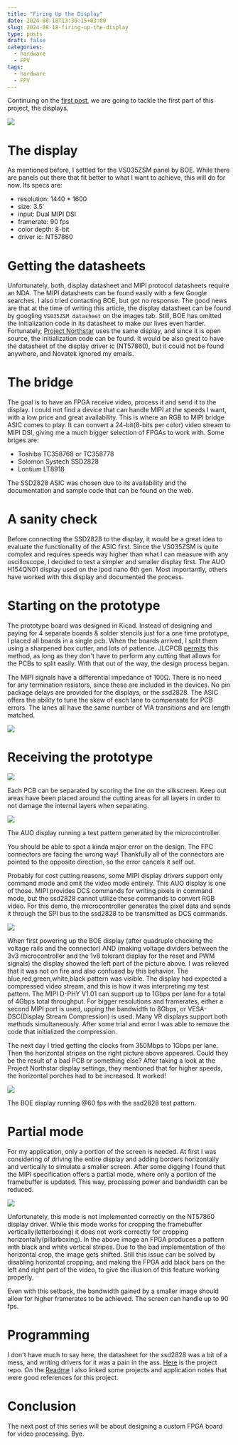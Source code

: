 ```yaml
---
title: "Firing Up the Display"
date: 2024-08-18T13:30:15+03:00
slug: 2024-08-18-firing-up-the-display
type: posts
draft: false
categories:
  - hardware
  - FPV
tags:
  - hardware
  - FPV
---
```


Continuing on the [first post](/posts/making-an-fpv-goggle-tick/), we are going to tackle the first part of this project, the displays. 

![](/images/Firing-up-the-display/3.jpg)

<!--more-->

# The display

As mentioned before, I settled for the VS035ZSM panel by BOE. While there are panels out there that fit better to what I want to achieve, this will do for now. Its specs are:

- resolution:   1440 * 1600
- size:         3.5'
- input:        Dual MIPI DSI
- framerate:    90 fps
- color depth:  8-bit
- driver ic:    NT57860

# Getting the datasheets

Unfortunately, both, display datasheet and MIPI protocol datasheets require an NDA. The MIPI datasheets can be found easily with a few Google searches. I also tried contacting BOE, but got no response. The good news are that at the time of writing this article, the display datasheet can be found by googling `VS035ZSM datasheet` on the images tab. Still, BOE has omitted the initialization code in its datasheet to make our lives even harder. Fortunately, [Project Northstar](https://www.projectnorthstar.org/) uses the same display, and since it is open source, the initialization code can be found. It would be also great to have the datasheet of the display driver ic (NT57860), but it could not be found anywhere, and Novatek ignored my emails. 

# The bridge

The goal is to have an FPGA receive video, process it and send it to the display. I could not find a device that can handle MIPI at the speeds I want, with a low price and great availability. This is where an RGB to MIPI bridge ASIC comes to play. It can convert a 24-bit(8-bits per color) video stream to MIPI DSI, giving me a much bigger selection of FPGAs to work with. Some briges are:
- Toshiba TC358768 or TC358778
- Solomon Systech SSD2828
- Lontium LT8918

The SSD2828 ASIC was chosen due to its availability and the documentation and sample code that can be found on the web.

# A sanity check

Before connecting the SSD2828 to the display, it would be a great idea to evaluate the functionality of the ASIC first. Since the VS035ZSM is quite complex and requires speeds way higher than what I can measure with any oscilloscope, I decided to test a simpler and smaller display first. The AUO H154QN01 display used on the ipod nano 6th gen. Most importantly, others have worked with this display and documented the process. 

# Starting on the prototype

The prototype board was designed in Kicad. Instead of designing and paying for 4 separate boards & solder stencils just for a one time prototype, I placed all boards in a single pcb. When the boards arrived, I split them using a sharpened box cutter, and lots of patience. JLCPCB [permits](https://jlcpcb.com/help/article/PCB-Panelization) this method, as long as they don't have to perform any cutting that allows for the PCBs to split easily. With that out of the way, the design process began.

The MIPI signals have a differential impedance of 100Ω. There is no need for any termination resistors, since these are included in the devices. No pin package delays are provided for the displays, or the ssd2828. The ASIC offers the ability to tune the skew of each lane to compensate for PCB errors. The lanes all have the same number of VIA transitions and are length matched.

![](/images/Firing-up-the-display/4.png)

# Receiving the prototype

![](/images/Firing-up-the-display/2.jpg)

Each PCB can be separated by scoring the line on the silkscreen. Keep out areas have been placed around the cutting areas for all layers in order to not damage the internal layers when separating. 

![](/images/Firing-up-the-display/5.jpg)

The AUO display running a test pattern generated by the microcontroller.

You should be able to spot a kinda major error on the design. The FPC connectors are facing the wrong way! Thankfully all of the connectors are pointed to the opposite direction, so the error cancels it self out.

Probably for cost cutting reasons, some MIPI display drivers support only command mode and omit the video mode entirely. This AUO display is one of those. MIPI provides DCS commands for writing pixels in command mode, but the ssd2828 cannot utilize these commands to convert RGB video. For this demo, the microcontroller generates the pixel data and sends it through the SPI bus to the ssd2828 to be transmitted as DCS commands.


![](/images/Firing-up-the-display/8.jpg)

When first powering up the BOE display (after quadruple checking the voltage rails and the connector) AND (making voltage dividers between the 3v3 microcontroller and the 1v8 tolerant display for the reset and PWM signals) the display showed the left part of the picture above. I was relieved that it was not on fire and also confused by this behavior. The blue,red,green,white,black pattern was visible. The display had expected a compressed video stream, and this is how it was interpreting my test pattern. The MIPI D-PHY V1.01 can support up to 1Gbps per lane for a total of 4Gbps total throughput. For bigger resolutions and framerates, either a second MIPI port is used, upping the bandwidth to 8Gbps, or VESA-DSC(Display Stream Compression) is used. Many VR displays support both methods simultaneously. After some trial and error I was able to remove the code that initialized the compression. 

The next day I tried getting the clocks from 350Mbps to 1Gbps per lane. Then the horizontal stripes on the right picture above appeared. Could they be the result of a bad PCB or something else? After taking a look at the Project Northstar display settings, they mentioned that for higher speeds, the horizontal porches had to be increased. It worked!

![](/images/Firing-up-the-display/1.jpg)

The BOE display running @60 fps with the ssd2828 test pattern.

# Partial mode

For my application, only a portion of the screen is needed. At first I was considering of driving the entire display and adding borders horizontally and vertically to simulate a smaller screen. After some digging I found that the MIPI specification offers a partial mode, where only a portion of the framebuffer is updated. This way, processing power and bandwidth can be reduced. 

![](/images/Firing-up-the-display/10.jpg)

Unfortunately, this mode is not implemented correctly on the NT57860 display driver. While this mode works for cropping the framebuffer vertically(letterboxing) it does not work correctly for cropping horizontally(pillarboxing). In the above image an FPGA produces a pattern with black and white vertical stripes. Due to the bad implementation of the horizontal crop, the image gets shifted. Still this issue can be solved by disabling horizontal cropping, and making the FPGA add black bars on the left and right part of the video, to give the illusion of this feature working properly. 

Even with this setback, the bandwidth gained by a smaller image should allow for higher framerates to be achieved. The screen can handle up to 90 fps.

# Programming 

I don't have much to say here, the datasheet for the ssd2828 was a bit of a mess, and writing drivers for it was a pain in the ass. [Here](https://github.com/dartcom/ssd2828-dev) is the project repo. On the [Readme](https://github.com/dartcom/ssd2828-dev/blob/master/README.md) I also linked some projects and application notes that were good references for this project. 

# Conclusion 

The next post of this series will be about designing a custom FPGA board for video processing. Bye.